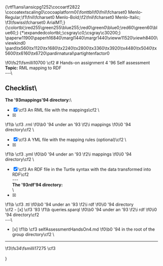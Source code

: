 {\rtf1\ansi\ansicpg1252\cocoartf2822
\cocoatextscaling0\cocoaplatform0{\fonttbl\f0\fnil\fcharset0 Menlo-Regular;\f1\fnil\fcharset0 Menlo-Bold;\f2\fnil\fcharset0 Menlo-Italic;
\f3\fswiss\fcharset0 ArialMT;}
{\colortbl;\red255\green255\blue255;\red0\green0\blue0;\red60\green60\blue60;}
{\*\expandedcolortbl;;\csgray\c0;\csgray\c30200;}
\paperw11900\paperh16840\margl1440\margr1440\vieww11520\viewh8400\viewkind0
\pard\tx560\tx1120\tx1680\tx2240\tx2800\tx3360\tx3920\tx4480\tx5040\tx5600\tx6160\tx6720\pardirnatural\partightenfactor0

\f0\fs21\fsmilli10700 \cf2 # Hands-on assignment 4 \'96 Self assessment\
**Topic:** RML mapping to RDF\
---\
## Checklist\
**The \'93mappings\'94 directory:**\
- [x] \cf3 An RML file with the mappings\cf2 \
- [x] 
\f1\b \cf3 .rml
\f0\b0 \'94 under an \'93
\f2\i mappings
\f0\i0 \'94 directory\cf2 \
- [x] \cf3 A YML file with the mapping rules (optional)\cf2 \
- [x] 
\f1\b \cf3 .yml
\f0\b0 \'94 under an \'93
\f2\i mappings
\f0\i0 \'94 directory\cf2 \
- [x] \cf3 An RDF file in the Turtle syntax with the data transformed into RDF\cf2 \
---\
**The \'93rdf\'94 directory:**\
\
- [x] 
\f1\b \cf3 .ttl
\f0\b0 \'94 under an \'93
\f2\i rdf
\f0\i0 \'94 directory\
\cf2 - [x] \cf3 \'93
\f1\b queries.sparql
\f0\b0 \'94 under an \'93
\f2\i rdf
\f0\i0 \'94 directory\cf2 \
---\
- [x] 
\f1\b \cf3 selfAssessmentHandsOn4.md
\f0\b0 \'94 in the root of the group directory\cf2 \
---
\f3\fs34\fsmilli17275 \cf3 \
\
}